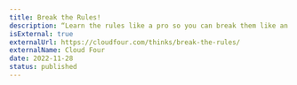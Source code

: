 ```yaml
---
title: Break the Rules!
description: “Learn the rules like a pro so you can break them like an artist.” — Falsely attributed to Pablo Picasso
isExternal: true
externalUrl: https://cloudfour.com/thinks/break-the-rules/
externalName: Cloud Four
date: 2022-11-28
status: published
---
```

